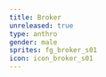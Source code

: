 ```yaml
---
title: Broker
unreleased: true
type: anthro
gender: male
sprites: fg_broker_s01
icon: icon_broker_s01
---
```


